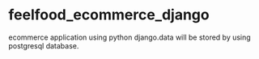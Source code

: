 # feelfood_ecommerce_django
ecommerce application using python django.data will be stored by using postgresql database.
